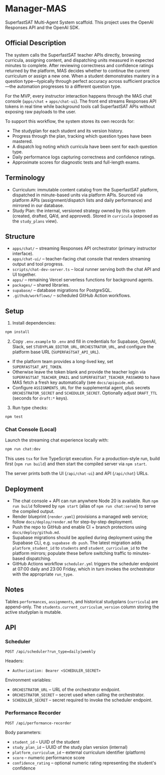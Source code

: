 # Manager-MAS

SuperfastSAT Multi-Agent System scaffold. This project uses the OpenAI Responses API and the OpenAI SDK.

## Official Description

The system calls the SuperfastSAT teacher APIs directly, browsing curricula, assigning content, and dispatching units measured in expected minutes to complete. After reviewing correctness and confidence ratings returned by the platform, MAS decides whether to continue the current curriculum or assign a new one. When a student demonstrates mastery in a question type—typically through perfect accuracy across sufficient practice—the automation progresses to a different question type.

For the MVP, every instructor interaction happens through the MAS chat console (`apps/chat` + `apps/chat-ui`). The front end streams Responses API tokens in real time while background tools call SuperfastSAT APIs without exposing raw payloads to the user.

To support this workflow, the system stores its own records for:

- The studyplan for each student and its version history.
- Progress through the plan, tracking which question types have been mastered.
- A dispatch log noting which curricula have been sent for each question type.
- Daily performance logs capturing correctness and confidence ratings.
- Approximate scores for diagnostic tests and full-length exams.

## Terminology

- Curriculum: immutable content catalog from the SuperfastSAT platform, dispatched in minute-based units via platform APIs. Sourced via platform APIs (assignment/dispatch lists and daily performance) and mirrored in our database.
- Study Plan: the internal, versioned strategy owned by this system (created, drafted, QA’d, and approved). Stored in `curricula` (exposed as the `study_plans` view).

## Structure

- `apps/chat/` – streaming Responses API orchestrator (primary instructor interface).
- `apps/chat-ui/` – teacher-facing chat console that renders streaming output and tool progress.
- `scripts/chat-dev-server.ts` – local runner serving both the chat API and UI together.
- `apps/` – remaining Vercel serverless functions for background agents.
- `packages/` – shared libraries.
- `supabase/` – database migrations for PostgreSQL.
- `.github/workflows/` – scheduled GitHub Action workflows.

## Setup

1. Install dependencies:

```bash
npm install
```

2. Copy `.env.example` to `.env` and fill in credentials for Supabase, OpenAI, Slack, set `STUDYPLAN_EDITOR_URL`, `ORCHESTRATOR_URL`, and configure the platform base URL (`SUPERFASTSAT_API_URL`).
 - If the platform team provides a long-lived key, set `SUPERFASTSAT_API_TOKEN`.
  - Otherwise leave the token blank and provide the teacher login via `SUPERFASTSAT_TEACHER_EMAIL` and `SUPERFASTSAT_TEACHER_PASSWORD` to have MAS fetch a fresh key automatically (see `docs/apiguide.md`).
  - Configure `ASSIGNMENTS_URL` for the supplemental agent, plus secrets `ORCHESTRATOR_SECRET` and `SCHEDULER_SECRET`. Optionally adjust `DRAFT_TTL` (seconds for `draft:*` keys).

3. Run type checks:

```bash
npm test
```

### Chat Console (Local)

Launch the streaming chat experience locally with:

```bash
npm run chat:dev
```

This uses `tsx` for live TypeScript execution. For a production-style run, build first (`npm run build`) and then start the compiled server via `npm start`.

The server prints both the UI (`/api/chat-ui`) and API (`/api/chat`) URLs.

## Deployment

- The chat console + API can run anywhere Node 20 is available. Run `npm run build` followed by `npm start` (alias of `npm run chat:serve`) to serve the compiled output.
- Render blueprint (`render.yaml`) provisions a managed web service; follow `docs/deploy/render.md` for step-by-step deployment.
- Push the repo to GitHub and enable CI + branch protections using `docs/deploy/github.md`.
- Supabase migrations should be applied during deployment using the Supabase CLI, e.g. `supabase db push`. The latest migration adds `platform_student_id` to `students` and `student_curriculum_id` to the platform mirrors; populate these before switching traffic to minutes-based dispatching.
- GitHub Actions workflow `scheduler.yml` triggers the scheduler endpoint at 07:00 daily and 23:00 Friday, which in turn invokes the orchestrator with the appropriate `run_type`.

## Notes

Tables `performances`, `assignments`, and historical studyplans (`curricula`) are append-only. The `students.current_curriculum_version` column storing the active studyplan is mutable.

## API

### Scheduler

`POST /api/scheduler?run_type=daily|weekly`

Headers:

- `Authorization: Bearer <SCHEDULER_SECRET>`

Environment variables:

- `ORCHESTRATOR_URL` – URL of the orchestrator endpoint.
- `ORCHESTRATOR_SECRET` – secret used when calling the orchestrator.
- `SCHEDULER_SECRET` – secret required to invoke the scheduler endpoint.

### Performance Recorder

`POST /api/performance-recorder`

Body parameters:

- `student_id` – UUID of the student
- `study_plan_id` – UUID of the study plan version (internal)
- `platform_curriculum_id` – external curriculum identifier (platform)
- `score` – numeric performance score
- `confidence_rating` – optional numeric rating representing the student's confidence
